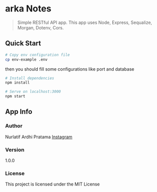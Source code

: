 # arka Notes

> Simple RESTful API app. This app uses Node, Express, Sequalize, Morgan, Dotenv, Cors.

## Quick Start

``` bash
# Copy env configuration file
cp env-example .env
```
then you should fill some configurations like port and database

``` bash
# Install dependencies
npm install

# Serve on localhost:3000
npm start
```

## App Info

### Author

Nurlatif Ardhi Pratama
[Instagram](https://www.instagram.com/latifardhi_/)

### Version

1.0.0

### License

This project is licensed under the MIT License
